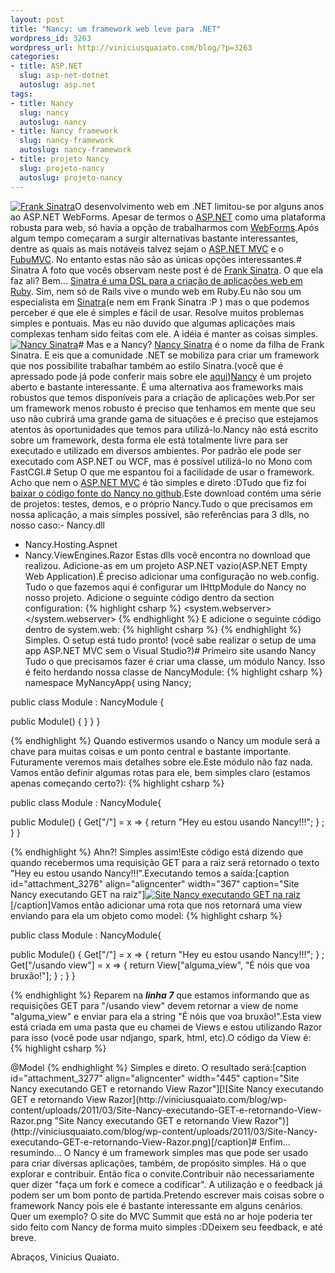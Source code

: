 ```yaml
--- 
layout: post
title: "Nancy: um framework web leve para .NET"
wordpress_id: 3263
wordpress_url: http://viniciusquaiato.com/blog/?p=3263
categories: 
- title: ASP.NET
  slug: asp-net-dotnet
  autoslug: asp.net
tags: 
- title: Nancy
  slug: nancy
  autoslug: nancy
- title: Nancy framework
  slug: nancy-framework
  autoslug: nancy-framework
- title: projeto Nancy
  slug: projeto-nancy
  autoslug: projeto-nancy
---
```

[![](http://viniciusquaiato.com/blog/wp-content/uploads/2011/03/Frank-Sinatra-234x300.jpg "Frank Sinatra")](http://viniciusquaiato.com/blog/wp-content/uploads/2011/03/Frank-Sinatra.jpg)O desenvolvimento web em .NET limitou-se por alguns anos ao ASP.NET WebForms. Apesar de termos o [ASP.NET](http://asp.net) como uma plataforma robusta para web, só havia a opção de trabalharmos com [WebForms](http://msdn.microsoft.com/en-us/library/ms973868.aspx).Após algum tempo começaram a surgir alternativas bastante interessantes, dentre as quais as mais notáveis talvez sejam o [ASP.NET MVC](http://asp.net/mvc) e o [FubuMVC](http://fubumvc.com/). No entanto estas não são as únicas opções interessantes.# Sinatra
A foto que vocês observam neste post é de [Frank Sinatra](http://en.wikipedia.org/wiki/Frank_Sinatra). O que ela faz ali? Bem... [Sinatra é uma DSL para a criação de aplicações web em Ruby](http://www.sinatrarb.com/intro). Sim, nem só de Rails vive o mundo web em Ruby.Eu não sou um especialista em [Sinatra](http://www.sinatrarb.com/)(e nem em Frank Sinatra :P ) mas o que podemos perceber é que ele é simples e fácil de usar. Resolve muitos problemas simples e pontuais. Mas eu não duvido que algumas aplicações mais complexas tenham sido feitas com ele. A idéia é manter as coisas simples. [![](http://viniciusquaiato.com/blog/wp-content/uploads/2011/03/Nancy-Sinatra-222x300.jpg "Nancy Sinatra")](http://viniciusquaiato.com/blog/wp-content/uploads/2011/03/Nancy-Sinatra.jpg)# Mas e a Nancy?
[Nancy Sinatra](http://en.wikipedia.org/wiki/Nancy_Sinatra) é o nome da filha de Frank Sinatra. E eis que a comunidade .NET se mobiliza para criar um framework que nos possibilite trabalhar também ao estilo Sinatra.(você que é apressado pode já pode conferir mais sobre ele [aqui](http://elegantcode.com/2010/11/28/introducing-nancy-a-lightweight-web-framework-inspired-by-sinatra/))[Nancy](https://github.com/thecodejunkie/Nancy#readme) é um projeto aberto e bastante interessante. É uma alternativa aos frameworks mais robustos que temos disponíveis para a criação de aplicações web.Por ser um framework menos robusto é preciso que tenhamos em mente que seu uso não cubrirá uma grande gama de situações e é preciso que estejamos atentos às oportunidades que temos para utilizá-lo.Nancy não está escrito sobre um framework, desta forma ele está totalmente livre para ser executado e utilizado em diversos ambientes. Por padrão ele pode ser executado com ASP.NET ou WCF, mas é possível utilizá-lo no Mono com FastCGI.# Setup
O que me espantou foi a facilidade de usar o framework. Acho que nem o [ASP.NET MVC](http://viniciusquaiato.com/blog/category/dotnet/asp-net-dotnet/asp-net-mvc/) é tão simples e direto :DTudo que fiz foi [baixar o código fonte do Nancy no github](https://github.com/thecodejunkie/Nancy/archives/master).Este download contém uma série de projetos: testes, demos, e o próprio Nancy.Tudo o que precisamos em nossa aplicação, a mais simples possível, são referências para 3 dlls, no nosso caso:- Nancy.dll
- Nancy.Hosting.Aspnet
- Nancy.ViewEngines.Razor
Estas dlls você encontra no download que realizou. Adicione-as em um projeto ASP.NET vazio(ASP.NET Empty Web Application).É preciso adicionar uma configuração no web.config. Tudo o que fazemos aqui é configurar um IHttpModule do Nancy no nosso projeto. Adicione o seguinte código dentro da section configuration:
{% highlight csharp %}
  <system.webserver>    <modules runallmanagedmodulesforallrequests="true" />    <validation validateintegratedmodeconfiguration="false" />    <handlers>      <add name="Nancy" verb="*" type="Nancy.Hosting.Aspnet.NancyHttpRequestHandler" path="*" />    </handlers>  </system.webserver>
{% endhighlight %}
E adicione o seguinte código dentro de system.web:
{% highlight csharp %}
    <httphandlers>      <add verb="*" type="Nancy.Hosting.Aspnet.NancyHttpRequestHandler" path="*" />    </httphandlers>
{% endhighlight %}
Simples. O setup está tudo pronto! (você sabe realizar o setup de uma app ASP.NET MVC sem o Visual Studio?)# Primeiro site usando Nancy
Tudo o que precisamos fazer é criar uma classe, um módulo Nancy. Isso é feito herdando nossa classe de NancyModule:
{% highlight csharp %}
namespace MyNancyApp{    using Nancy;
    
public class Module : NancyModule    {        

public Module() { }
    }
}

{% endhighlight %}
Quando estivermos usando o Nancy um module será a chave para muitas coisas e um ponto central e bastante importante. Futuramente veremos mais detalhes sobre ele.Este módulo não faz nada. Vamos então definir algumas rotas para ele, bem simples claro (estamos apenas começando certo?):
{% highlight csharp %}

public class Module : NancyModule{    

public Module()    {        Get["/"] = x => {
return "Hey eu estou usando Nancy!!!";
    }
;
    }
}

{% endhighlight %}
Ahn?! Simples assim!Este código está dizendo que quando recebermos uma requisição GET para a raiz será retornado o texto "Hey eu estou usando Nancy!!!".Executando temos a saída:[caption id="attachment_3276" align="aligncenter" width="367" caption="Site Nancy executando GET na raiz"][![Site Nancy executando GET na raiz](http://viniciusquaiato.com/blog/wp-content/uploads/2011/03/Site-Nancy-executando-GET-na-raiz.png "Site Nancy executando GET na raiz")](http://viniciusquaiato.com/blog/wp-content/uploads/2011/03/Site-Nancy-executando-GET-na-raiz.png)[/caption]Vamos então adicionar uma rota que nos retornará uma view enviando para ela um objeto como model:
{% highlight csharp %}

public class Module : NancyModule{    

public Module()    {        Get["/"] = x => {
return "Hey eu estou usando Nancy!!!";
    }
;
    Get["/usando view"] = x => {
return View["alguma_view", "É nóis que voa bruxão!"];
    }
;
    }
}

{% endhighlight %}
Reparem na **_linha 7_** que estamos informando que as requisições GET para "/usando view" devem retornar a view de nome "alguma_view" e enviar para ela a string "É nóis que voa bruxão!".Esta view está criada em uma pasta que eu chamei de Views e estou utilizando Razor para isso (você pode usar ndjango, spark, html, etc).O código da View é:
{% highlight csharp %}
<html><head>    <title></title></head><body>    @Model</body></html>
{% endhighlight %}
Simples e direto. O resultado será:[caption id="attachment_3277" align="aligncenter" width="445" caption="Site Nancy executando GET e retornando View Razor"][![Site Nancy executando GET e retornando View Razor](http://viniciusquaiato.com/blog/wp-content/uploads/2011/03/Site-Nancy-executando-GET-e-retornando-View-Razor.png "Site Nancy executando GET e retornando View Razor")](http://viniciusquaiato.com/blog/wp-content/uploads/2011/03/Site-Nancy-executando-GET-e-retornando-View-Razor.png)[/caption]# Enfim... resumindo...
O Nancy é um framework simples mas que pode ser usado para criar diversas aplicações, também, de propósito simples. Há o que explorar e contribuir. Então fica o convite.Contribuir não necessariamente quer dizer "faça um fork e comece a codificar". A utilização e o feedback já podem ser um bom ponto de partida.Pretendo escrever mais coisas sobre o framework Nancy pois ele é bastante interessante em alguns cenários. Quer um exemplo? O site do MVC Summit que está no ar hoje poderia ter sido feito com Nancy de forma muito simples :DDeixem seu feedback, e até breve.

Abraços,
Vinicius Quaiato.
